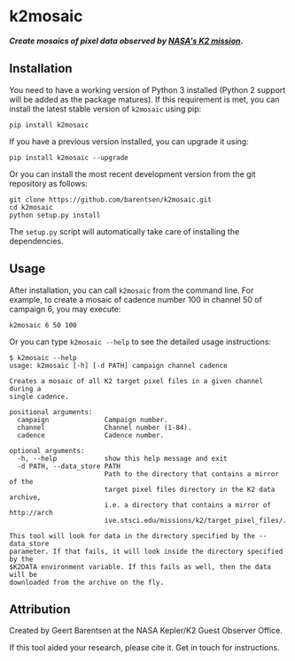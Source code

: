 # k2mosaic
***Create mosaics of pixel data observed by [NASA's K2 mission](http://keplerscience.arc.nasa.gov).***


## Installation
You need to have a working version of Python 3 installed
(Python 2 support will be added as the package matures).
If this requirement is met, you can install the latest stable version
of `k2mosaic` using pip:
```
pip install k2mosaic
```
If you have a previous version installed, you can upgrade it using:
```
pip install k2mosaic --upgrade
```
Or you can install the most recent development version
from the git repository as follows:
```
git clone https://github.com/barentsen/k2mosaic.git
cd k2mosaic
python setup.py install
```
The `setup.py` script will automatically take care of installing the dependencies.

## Usage
After installation, you can call `k2mosaic` from the command line.
For example, to create a mosaic of cadence number 100 in channel 50 of campaign 6,
you may execute:
```
k2mosaic 6 50 100
```

Or you can type `k2mosaic --help` to see the detailed usage instructions:
```
$ k2mosaic --help
usage: k2mosaic [-h] [-d PATH] campaign channel cadence

Creates a mosaic of all K2 target pixel files in a given channel during a
single cadence.

positional arguments:
  campaign              Campaign number.
  channel               Channel number (1-84).
  cadence               Cadence number.

optional arguments:
  -h, --help            show this help message and exit
  -d PATH, --data_store PATH
                        Path to the directory that contains a mirror of the
                        target pixel files directory in the K2 data archive,
                        i.e. a directory that contains a mirror of http://arch
                        ive.stsci.edu/missions/k2/target_pixel_files/.

This tool will look for data in the directory specified by the --data_store
parameter. If that fails, it will look inside the directory specified by the
$K2DATA environment variable. If this fails as well, then the data will be
downloaded from the archive on the fly.
```

## Attribution
Created by Geert Barentsen at the NASA Kepler/K2 Guest Observer Office.

If this tool aided your research, please cite it. Get in touch for instructions.
